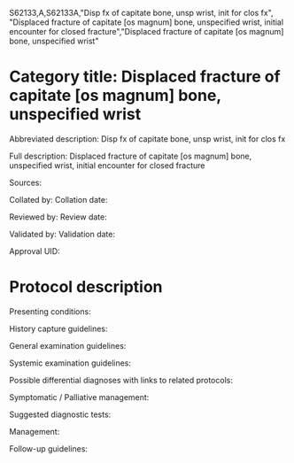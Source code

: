 S62133,A,S62133A,"Disp fx of capitate bone, unsp wrist, init for clos fx", "Displaced fracture of capitate [os magnum] bone, unspecified wrist, initial encounter for closed fracture","Displaced fracture of capitate [os magnum] bone, unspecified wrist"
# Category title: Displaced fracture of capitate [os magnum] bone, unspecified wrist

Abbreviated description: Disp fx of capitate bone, unsp wrist, init for clos fx

Full description: Displaced fracture of capitate [os magnum] bone, unspecified wrist, initial encounter for closed fracture

Sources:

Collated by:
Collation date:

Reviewed by:
Review date:

Validated by:
Validation date:

Approval UID:

# Protocol description

Presenting conditions:

History capture guidelines:

General examination guidelines:

Systemic examination guidelines:

Possible differential diagnoses with links to related protocols:

Symptomatic / Palliative management:

Suggested diagnostic tests:

Management:

Follow-up guidelines:

